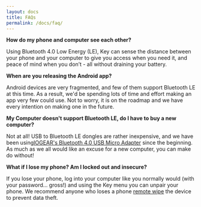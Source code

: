 ```yaml
---
layout: docs
title: FAQs
permalink: /docs/faq/
---
```

**How do my phone and computer see each other?**

Using Bluetooth 4.0 Low Energy (LE), Key can sense the distance between your phone and your computer to give you access when you need it, and peace of mind when you don’t - all without draining your battery.

**When are you releasing the Android app?**

Android devices are very fragmented, and few of them support Bluetooth LE at this time. As a result, we'd be spending lots of time and effort making an app very few could use. Not to worry, it is on the roadmap and we have every intention on making one in the future.

**My Computer doesn't support Bluetooth LE, do I have to buy a new computer?**

Not at all! USB to Bluetooth LE dongles are rather inexpensive, and we have been using[IOGEAR's Bluetooth 4.0 USB Micro Adapter](http://www.amazon.com/gp/product/B007GFX0PY/ref=oh_aui_detailpage_o02_s00?ie=UTF8&amp;psc=1) since the beginning. As much as we all would like an excuse for a new computer, you can make do without!

**What if I lose my phone? Am I locked out and insecure?**

If you lose your phone, log into your computer like you normally would (with your password... gross!) and using the Key menu you can unpair your phone. We recommend anyone who loses a phone [remote wipe](https://support.apple.com/kb/PH2701?locale=en_US) the device to prevent data theft.
